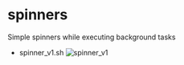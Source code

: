 # spinners
Simple spinners while executing background tasks

* spinner_v1.sh
![spinner_v1](/spinner_v1.png?raw=true "spinner_v1.sh")
